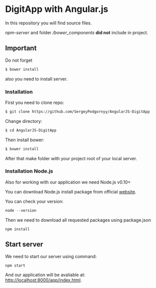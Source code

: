 # DigitApp with Angular.js

In this repository you will find source files.

*npm-server* and folder */bower_components* **did not** include in project.

Important
---------

Do not forget

```sh
$ bower install
```
also you need to install server.


### Installation

First you need to clone repo:

```sh
$ git clone https://github.com/SergeyPodgornyy/AngularJS-DigitApp
```

Change directory:
```sh
$ cd AngularJS-DigitApp
```
Then install bower:
```sh
$ bower install
```

After that make folder with your project root of your local server.

### Installation Node.js 

Also for working with our application we need Node.js v0.10+

You can download Node.js install package from official [website](http://nodejs.org/download/).

You can check your version:

```javascript
node --version
```

Then we need to download all requested packages using package.json

```
npm install
```

Start server
------------

We need to start our server using command:
```
npm start
```
And our application will be avaliable at: [http://localhost:8000/app/index.html](http://localhost:8000/app/index.html).

